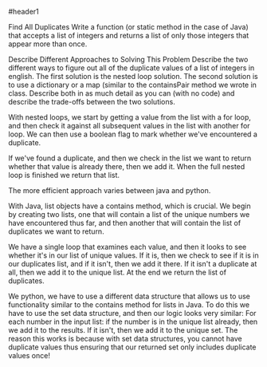 #header1

Find All Duplicates
Write a function (or static method in the case of Java) that accepts a list of integers and returns a list of only those integers that appear more than once.

Describe Different Approaches to Solving This Problem
Describe the two different ways to figure out all of the duplicate values of a list of integers in english. The first solution is the nested loop solution. The second solution is to use a dictionary or a map (similar to the containsPair method we wrote in class. Describe both in as much detail as you can (with no code) and describe the trade-offs between the two solutions.

With nested loops, we start by getting a value from the list with a for loop, and then check it against all subsequent values in the list with another for loop. We can then use a boolean flag to mark whether we've encountered a duplicate.

If we've found a duplicate, and then we check in the list we want to return whether that value is already there, then we add it. When the full nested loop is finished we return that list.

The more efficient approach varies between java and python.

With Java, list objects have a contains method, which is crucial. We begin by creating two lists, one that will contain a list of the unique numbers we have encountered thus far, and then another that will contain the list of duplicates we want to return.

We have a single loop that examines each value, and then it looks to see whether it's in our list of unique values. If it is, then we check to see if it is in our duplicates list, and if it isn't, then we add it there. If it isn't a duplicate at all, then we add it to the unique list.
At the end we return the list of duplicates.

We python, we have to use a different data structure that allows us to use functionality similar to the contains method for lists in Java. To do this we have to use the set data structure, and then our logic looks very similar:
For each number in the input list:
if the number is in the unique list already, then we add it to the results. If it isn't, then we add it to the unique set. The reason this works is because with set data structures, you cannot have duplicate values thus ensuring that our returned set only includes duplicate values once! 

